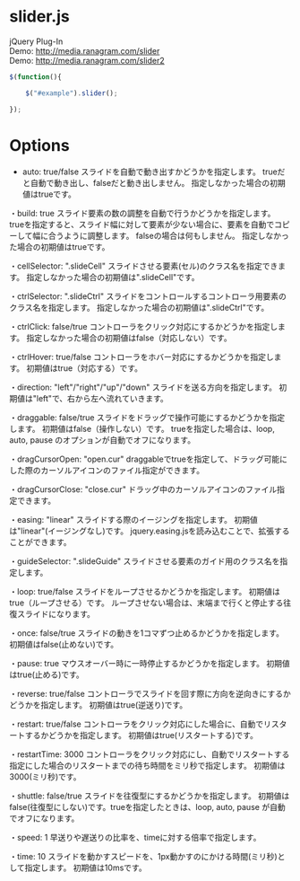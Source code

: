 slider.js
=========
jQuery Plug-In  
Demo: http://media.ranagram.com/slider  
Demo: http://media.ranagram.com/slider2  

```javascript
$(function(){

	$("#example").slider();

});
```

# Options
- auto: true/false
    スライドを自動で動き出すかどうかを指定します。
    trueだと自動で動き出し、falseだと動き出しません。
    指定しなかった場合の初期値はtrueです。

・build: true
	スライド要素の数の調整を自動で行うかどうかを指定します。
	trueを指定すると、スライド幅に対して要素が少ない場合に、要素を自動でコピーして幅に合うように調整します。
	falseの場合は何もしません。
	指定しなかった場合の初期値はtrueです。

・cellSelector: ".slideCell"
	スライドさせる要素(セル)のクラス名を指定できます。
	指定しなかった場合の初期値は".slideCell"です。

・ctrlSelector: ".slideCtrl"
	スライドをコントロールするコントローラ用要素のクラス名を指定します。
	指定しなかった場合の初期値は".slideCtrl"です。

・ctrlClick: false/true
	コントローラをクリック対応にするかどうかを指定します。
	指定しなかった場合の初期値はfalse（対応しない）です。

・ctrlHover: true/false
	コントローラをホバー対応にするかどうかを指定します。
	初期値はtrue（対応する）です。

・direction: "left"/"right"/"up"/"down"
	スライドを送る方向を指定します。
	初期値は"left"で、右から左へ流れていきます。

・draggable: false/true
	スライドをドラッグで操作可能にするかどうかを指定します。
	初期値はfalse（操作しない）です。
	trueを指定した場合は、loop, auto, pause のオプションが自動でオフになります。

・dragCursorOpen: "open.cur"
	draggableでtrueを指定して、ドラッグ可能にした際のカーソルアイコンのファイル指定ができます。

・dragCursorClose: "close.cur"
	ドラッグ中のカーソルアイコンのファイル指定できます。

・easing: "linear"
	スライドする際のイージングを指定します。
	初期値は"linear"(イージングなし)です。
	jquery.easing.jsを読み込むことで、拡張することができます。

・guideSelector: ".slideGuide"
	スライドさせる要素のガイド用のクラス名を指定します。

・loop: true/false
	スライドをループさせるかどうかを指定します。
	初期値はtrue（ループさせる）です。
	ループさせない場合は、末端まで行くと停止する往復スライドになります。

・once: false/true
	スライドの動きを1コマずつ止めるかどうかを指定します。
	初期値はfalse(止めない)です。

・pause: true
	マウスオーバー時に一時停止するかどうかを指定します。
	初期値はtrue(止める)です。

・reverse: true/false
	コントローラでスライドを回す際に方向を逆向きにするかどうかを指定します。
	初期値はtrue(逆送り)です。

・restart: true/false
	コントローラをクリック対応にした場合に、自動でリスタートするかどうかを指定します。
	初期値はtrue(リスタートする)です。

・restartTime: 3000
	コントローラをクリック対応にし、自動でリスタートする指定にした場合のリスタートまでの待ち時間をミリ秒で指定します。
	初期値は3000(ミリ秒)です。

・shuttle: false/true
	スライドを往復型にするかどうかを指定します。
	初期値はfalse(往復型にしない)です。trueを指定したときは、loop, auto, pause が自動でオフになります。

・speed: 1
	早送りや遅送りの比率を、timeに対する倍率で指定します。

・time: 10
	スライドを動かすスピードを、1px動かすのにかける時間(ミリ秒)として指定します。
	初期値は10msです。
